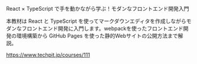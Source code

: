 React × TypeScript で手を動かながら学ぶ！モダンなフロントエンド開発入門

本教材は React と TypeScript を使ってマークダウンエディタを作成しながらモダンなフロントエンド開発に入門します。webpackを使ったフロントエンド開発の環境構築から GitHub Pages を使った静的Webサイトの公開方法まで解説。

https://www.techpit.jp/courses/111

